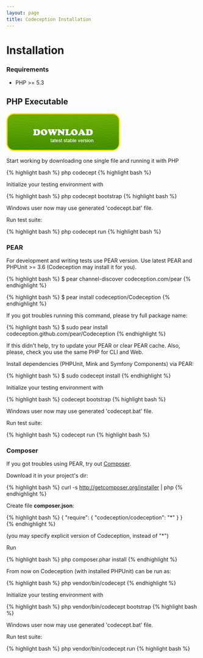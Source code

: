 ```yaml
---
layout: page
title: Codeception Installation
---
```




# Installation

### Requirements

* PHP >= 5.3

## PHP Executable

[![Download](/images/download.png)](/thanks.html)

Start working by downloading one single file and running it with PHP

{% highlight bash %}
php codecept
{% highlight bash %}

Initialize your testing environment with 

{% highlight bash %}
php codecept bootstrap
{% highlight bash %}

Windows user now may use generated 'codecept.bat' file.

Run test suite:

{% highlight bash %}
php codecept run
{% highlight bash %}

### PEAR
For development and writing tests use PEAR version.
Use latest PEAR and PHPUnit >= 3.6 (Codeception may install it for you).

{% highlight bash %}
$ pear channel-discover codeception.com/pear
{% endhighlight %}

{% highlight bash %}
$ pear install codeception/Codeception
{% endhighlight %}

If you got troubles running this command, please try full package name:

{% highlight bash %}
$ sudo pear install codeception.github.com/pear/Codeception
{% endhighlight %}

If this didn't help, try to update your PEAR or clear PEAR cache.
Also, please, check you use the same PHP for CLI and Web.

Install dependencies (PHPUnit, Mink and Symfony Components) via PEAR:

{% highlight bash %}
$ sudo codecept install
{% endhighlight %}

Initialize your testing environment with 

{% highlight bash %}
codecept bootstrap
{% highlight bash %}

Windows user now may use generated 'codecept.bat' file.

Run test suite:

{% highlight bash %}
codecept run
{% highlight bash %}


### Composer

If you got troubles using PEAR, try out [Composer](http://getcomposer.org).

Download it in your project's dir:

{% highlight bash %}
curl -s http://getcomposer.org/installer | php
{% endhighlight %}

Create file __composer.json__:

{% highlight bash %}
{
    "require": {
        "codeception/codeception":  "*"
    }
}    
{% endhighlight %}

(you may specify explicit version of Codeception, instead of "*")

Run 

{% highlight bash %}
php composer.phar install
{% endhighlight %}

From now on Codeception (with installed PHPUnit) can be run as:

{% highlight bash %}
php vendor/bin/codecept
{% endhighlight %}

Initialize your testing environment with 

{% highlight bash %}
php vendor/bin/codecept bootstrap
{% highlight bash %}

Windows user now may use generated 'codecept.bat' file.

Run test suite:

{% highlight bash %}
php vendor/bin/codecept run
{% highlight bash %}

